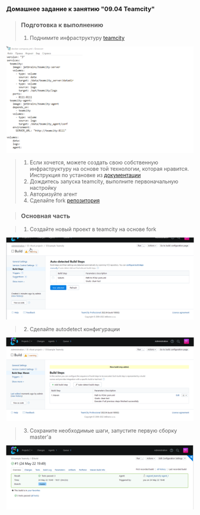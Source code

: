 ### Домашнее задание к занятию "09.04 Teamcity"

> ### Подготовка к выполнению
>
> 1. Поднимите инфраструктуру [teamcity](https://github.com/netology-code/mnt-homeworks/blob/master/09-ci-04-teamcity/teamcity/docker-compose.yml)

![Teamcity_1.png](https://github.com/tsteplova/devops-netology/blob/fix/Teamcity_1.png?raw=true)

> 1. Если хочется, можете создать свою собственную инфраструктуру на  основе той технологии, которая нравится. Инструкция по установке из [документации](https://www.jetbrains.com/help/teamcity/installing-and-configuring-the-teamcity-server.html)
> 2. Дождитесь запуска teamcity, выполните первоначальную настройку
> 3. Авторизуйте агент
> 4. Сделайте fork [репозитория](https://github.com/aragastmatb/example-teamcity)

> ### Основная часть

>1. Создайте новый проект в teamcity на основе fork

![Teamcity_2.png](https://github.com/tsteplova/devops-netology/blob/fix/Teamcity_2.png?raw=true)

>2. Сделайте autodetect конфигурации

![Teamcity_3.png](https://github.com/tsteplova/devops-netology/blob/fix/Teamcity_3.png?raw=true)

>3. Сохраните необходимые шаги, запустите первую сборку master'a

![Teamcity_4.png](https://github.com/tsteplova/devops-netology/blob/fix/Teamcity_4.png?raw=true)



